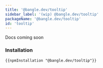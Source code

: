```yaml
---
title: '@bangle.dev/tooltip'
sidebar_label: '(wip) @bangle.dev/tooltip'
packageName: '@bangle.dev/tooltip'
id: 'tooltip'
---
```


Docs coming soon

### Installation

```
{{npmInstallation "@bangle.dev/tooltip"}}
```
